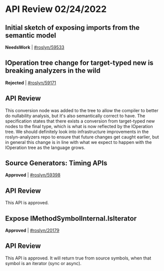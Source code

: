 # API Review 02/24/2022

## Initial sketch of exposing imports from the semantic model

**NeedsWork** | [#roslyn/59533](https://github.com/dotnet/roslyn/pull/59533)

## IOperation tree change for target-typed new is breaking analyzers in the wild

**Rejected** | [#roslyn/59171](https://github.com/dotnet/roslyn/issues/59171#issuecomment-1050338084)

## API Review

This conversion node was added to the tree to allow the compiler to better do nullability analysis, but it's also semantically correct to have. The specification states that there exists a conversion from target-typed new nodes to the final type, which is what is now reflected by the IOperation tree. We should definitely look into infrastructure improvements in the roslyn-analyzers repo to ensure that future changes get caught earlier, but in general this change is in line with what we expect to happen with the IOperation tree as the language grows.
## Source Generators: Timing APIs

**Approved** | [#roslyn/59398](https://github.com/dotnet/roslyn/issues/59398#issuecomment-1050338472)

## API Review

This API is approved.
## Expose IMethodSymbolInternal.IsIterator

**Approved** | [#roslyn/20179](https://github.com/dotnet/roslyn/issues/20179#issuecomment-1050339084)

## API Review

This API is approved. It will return true from source symbols, when that symbol is an iterator (sync or async).
